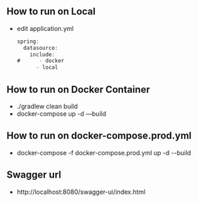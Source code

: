 ## How to run on Local

- edit application.yml

    ```java
    spring:
      datasource:
        include:
    #      - docker
          - local
    ```


## How to run on Docker Container

- ./gradlew clean build
- docker-compose up -d —build

## How to run on docker-compose.prod.yml
- docker-compose -f docker-compose.prod.yml up -d --build

## Swagger url
* http://localhost:8080/swagger-ui/index.html